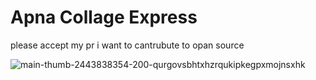 <H1> Apna Collage Express</H1>

please accept my pr i want to cantrubute to opan source


![main-thumb-2443838354-200-qurgovsbhtxhzrqukipkegpxmojnsxhk](https://github.com/Vishal-Sikka/express/assets/145092393/153d7796-d3f0-4aab-9052-1e66d7e624b4)
